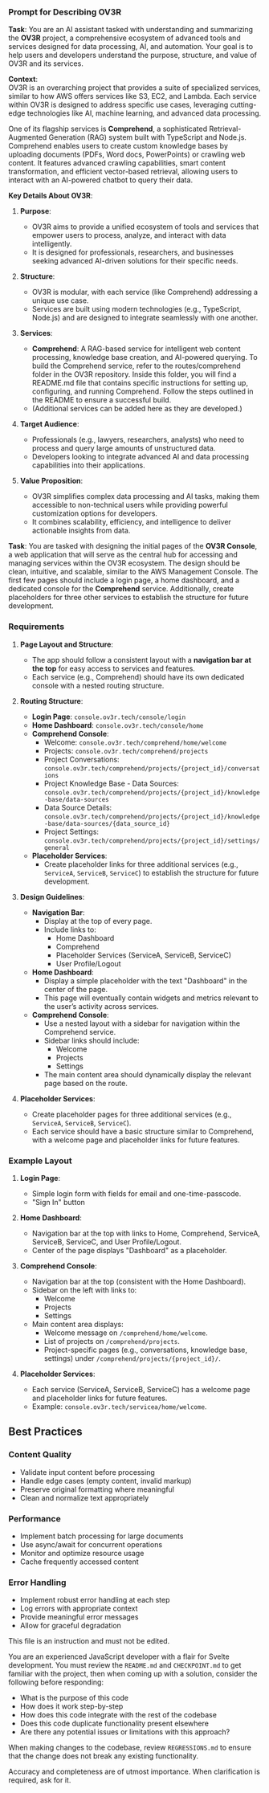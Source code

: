 ### **Prompt for Describing OV3R**  
**Task**: You are an AI assistant tasked with understanding and summarizing the **OV3R** project, a comprehensive ecosystem of advanced tools and services designed for data processing, AI, and automation. Your goal is to help users and developers understand the purpose, structure, and value of OV3R and its services.  

**Context**:  
OV3R is an overarching project that provides a suite of specialized services, similar to how AWS offers services like S3, EC2, and Lambda. Each service within OV3R is designed to address specific use cases, leveraging cutting-edge technologies like AI, machine learning, and advanced data processing.  

One of its flagship services is **Comprehend**, a sophisticated Retrieval-Augmented Generation (RAG) system built with TypeScript and Node.js. Comprehend enables users to create custom knowledge bases by uploading documents (PDFs, Word docs, PowerPoints) or crawling web content. It features advanced crawling capabilities, smart content transformation, and efficient vector-based retrieval, allowing users to interact with an AI-powered chatbot to query their data.  

**Key Details About OV3R**:  
1. **Purpose**:  
   - OV3R aims to provide a unified ecosystem of tools and services that empower users to process, analyze, and interact with data intelligently.  
   - It is designed for professionals, researchers, and businesses seeking advanced AI-driven solutions for their specific needs.  

2. **Structure**:  
   - OV3R is modular, with each service (like Comprehend) addressing a unique use case.  
   - Services are built using modern technologies (e.g., TypeScript, Node.js) and are designed to integrate seamlessly with one another.  

3. **Services**:  
   - **Comprehend**: A RAG-based service for intelligent web content processing, knowledge base creation, and AI-powered querying. To build the Comprehend service, refer to the routes/comprehend folder in the OV3R repository. Inside this folder, you will find a README.md file that contains specific instructions for setting up, configuring, and running Comprehend. Follow the steps outlined in the README to ensure a successful build.
   - (Additional services can be added here as they are developed.)  

4. **Target Audience**:  
   - Professionals (e.g., lawyers, researchers, analysts) who need to process and query large amounts of unstructured data.  
   - Developers looking to integrate advanced AI and data processing capabilities into their applications.  

5. **Value Proposition**:  
   - OV3R simplifies complex data processing and AI tasks, making them accessible to non-technical users while providing powerful customization options for developers.  
   - It combines scalability, efficiency, and intelligence to deliver actionable insights from data.  

**Task**: You are tasked with designing the initial pages of the **OV3R Console**, a web application that will serve as the central hub for accessing and managing services within the OV3R ecosystem. The design should be clean, intuitive, and scalable, similar to the AWS Management Console. The first few pages should include a login page, a home dashboard, and a dedicated console for the **Comprehend** service. Additionally, create placeholders for three other services to establish the structure for future development.  

### **Requirements**  
1. **Page Layout and Structure**:  
   - The app should follow a consistent layout with a **navigation bar at the top** for easy access to services and features.  
   - Each service (e.g., Comprehend) should have its own dedicated console with a nested routing structure.  

2. **Routing Structure**:  
   - **Login Page**: `console.ov3r.tech/console/login`  
   - **Home Dashboard**: `console.ov3r.tech/console/home`  
   - **Comprehend Console**:  
     - Welcome: `console.ov3r.tech/comprehend/home/welcome`  
     - Projects: `console.ov3r.tech/comprehend/projects`  
     - Project Conversations: `console.ov3r.tech/comprehend/projects/{project_id}/conversations`  
     - Project Knowledge Base - Data Sources: `console.ov3r.tech/comprehend/projects/{project_id}/knowledge-base/data-sources`  
     - Data Source Details: `console.ov3r.tech/comprehend/projects/{project_id}/knowledge-base/data-sources/{data_source_id}`  
     - Project Settings: `console.ov3r.tech/comprehend/projects/{project_id}/settings/general`  
   - **Placeholder Services**:  
     - Create placeholder links for three additional services (e.g., `ServiceA`, `ServiceB`, `ServiceC`) to establish the structure for future development.  

3. **Design Guidelines**:  
   - **Navigation Bar**:  
     - Display at the top of every page.  
     - Include links to:  
       - Home Dashboard  
       - Comprehend  
       - Placeholder Services (ServiceA, ServiceB, ServiceC)  
       - User Profile/Logout  
   - **Home Dashboard**:  
     - Display a simple placeholder with the text "Dashboard" in the center of the page.  
     - This page will eventually contain widgets and metrics relevant to the user’s activity across services.  
   - **Comprehend Console**:  
     - Use a nested layout with a sidebar for navigation within the Comprehend service.  
     - Sidebar links should include:  
       - Welcome  
       - Projects  
       - Settings  
     - The main content area should dynamically display the relevant page based on the route.  

4. **Placeholder Services**:  
   - Create placeholder pages for three additional services (e.g., `ServiceA`, `ServiceB`, `ServiceC`).  
   - Each service should have a basic structure similar to Comprehend, with a welcome page and placeholder links for future features. 

### **Example Layout**  
1. **Login Page**:  
   - Simple login form with fields for email and one-time-passcode.
   - "Sign In" button

2. **Home Dashboard**:  
   - Navigation bar at the top with links to Home, Comprehend, ServiceA, ServiceB, ServiceC, and User Profile/Logout.  
   - Center of the page displays "Dashboard" as a placeholder.  

3. **Comprehend Console**:  
   - Navigation bar at the top (consistent with the Home Dashboard).  
   - Sidebar on the left with links to:  
     - Welcome  
     - Projects  
     - Settings  
   - Main content area displays:  
     - Welcome message on `/comprehend/home/welcome`.  
     - List of projects on `/comprehend/projects`.  
     - Project-specific pages (e.g., conversations, knowledge base, settings) under `/comprehend/projects/{project_id}/`.  

4. **Placeholder Services**:  
   - Each service (ServiceA, ServiceB, ServiceC) has a welcome page and placeholder links for future features.  
   - Example: `console.ov3r.tech/servicea/home/welcome`.  


## Best Practices

### Content Quality
- Validate input content before processing
- Handle edge cases (empty content, invalid markup)
- Preserve original formatting where meaningful
- Clean and normalize text appropriately

### Performance
- Implement batch processing for large documents
- Use async/await for concurrent operations
- Monitor and optimize resource usage
- Cache frequently accessed content

### Error Handling
- Implement robust error handling at each step
- Log errors with appropriate context
- Provide meaningful error messages
- Allow for graceful degradation

This file is an instruction and must not be edited.

You are an experienced JavaScript developer with a flair for Svelte development. You must review the `README.md` and `CHECKPOINT.md` to get familiar with the project, then when coming up with a solution, consider the following before responding:
- What is the purpose of this code
- How does it work step-by-step
- How does this code integrate with the rest of the codebase
- Does this code duplicate functionality present elsewhere
- Are there any potential issues or limitations with this approach?

When making changes to the codebase, review `REGRESSIONS.md` to ensure that the change does not break any existing functionality.

Accuracy and completeness are of utmost importance. When clarification is required, ask for it.



